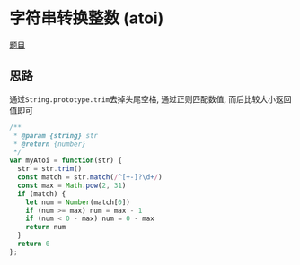 # 字符串转换整数 (atoi)

[题目](https://leetcode-cn.com/problems/string-to-integer-atoi/)

## 思路

通过`String.prototype.trim`去掉头尾空格, 通过正则匹配数值, 而后比较大小返回值即可

```javascript
/**
 * @param {string} str
 * @return {number}
 */
var myAtoi = function(str) {
  str = str.trim()
  const match = str.match(/^[+-]?\d+/)
  const max = Math.pow(2, 31)
  if (match) {
    let num = Number(match[0])
    if (num >= max) num = max - 1
    if (num < 0 - max) num = 0 - max
    return num
  }
  return 0
};
```
